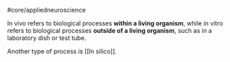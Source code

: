 #core/appliedneuroscience

In vivo refers to biological processes **within a living organism**, while in vitro refers to biological processes **outside of a living organism**, such as in a laboratory dish or test tube. 

Another type of process is [[In silico]].
